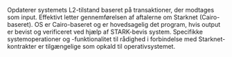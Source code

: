 Opdaterer systemets L2-tilstand baseret på transaktioner, der modtages som input. Effektivt letter gennemførelsen af aftalerne om Starknet (Cairo-baseret). OS er Cairo-baseret og er hovedsagelig det program, hvis output er bevist og verificeret ved hjælp af STARK-bevis system. Specifikke systemoperationer og -funktionalitet til rådighed i forbindelse med Starknet-kontrakter er tilgængelige som opkald til operativsystemet.
